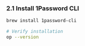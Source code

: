 ### 2.1 Install 1Password CLI
```bash
brew install 1password-cli

# Verify installation
op --version
```
